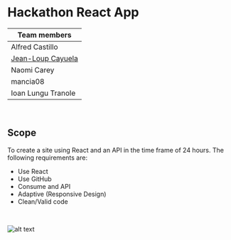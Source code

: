 # Hackathon React App

| Team members       |
| ------------------ |
| Alfred Castillo    |
| [Jean-Loup Cayuela](https://github.com/j-loup30400)  |
| Naomi Carey        |
| mancia08           |
| Ioan Lungu Tranole |

<p>&nbsp;</p>

## Scope

To create a site using React and an API in the time frame of 24 hours. The following requirements are:

- Use React
- Use GitHub
- Consume and API
- Adaptive (Responsive Design)
- Clean/Valid code

<p>&nbsp;</p>

![alt text](https://media.istockphoto.com/photos/hackathon-technology-threat-online-coding-2d-illustration-picture-id1046165806)
